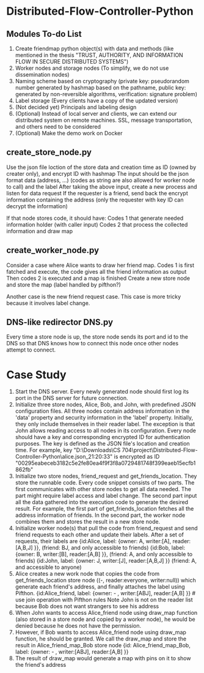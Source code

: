 # Distributed-Flow-Controller-Python

## Modules To-do List
1. Create friendmap python object(s) with data and methods (like mentioned in the thesis "TRUST, AUTHORITY, AND INFORMATION FLOW IN SECURE DISTRIBUTED SYSTEMS")
2. Worker nodes and storage nodes (To simplify, we do not use dissemination nodes)
3. Naming scheme based on cryptography (private key: pseudorandom number generated by hashmap based on the pathname, public key: generated by non-reversible algorithms, verification: signature problem)
4. Label storage (Every clients have a copy of the updated version)
5. (Not decided yet) Principals and labeling design
6. (Optional) Instead of local server and clients, we can extend our distributed system on remote machines. SSL, message transportation, and others need to be considered
7. (Optional) Make the demo work on Docker



## create_store_node.py
Use the json file loction of the store data and creation time as ID (owned by creater only), and encrypt ID with hashmap
The input should be the json format data (address, ...) (codes as string are also allowed for worker node to call) and the label
After taking the above input, create a new process and listen for data request
If the requester is a friend, send back the encrypt information containing the address (only the requester with key ID can decrypt the information)

If that node stores code, it should have:
Codes 1 that generate needed information holder (with caller input)
Codes 2 that process the collected information and draw map

## create_worker_node.py
Consider a case where Alice wants to draw her friend map.
Codes 1 is first fatched and execute, the code gives all the friend information as output
Then codes 2 is executed and a map is finished
Create a new store node and store the map (label handled by pifthon?)

Another case is the new friend request case. This case is more tricky because it involves label change.

## DNS-like redirector DNS.py
Every time a store node is up, the store node sends its port and id to the DNS so that DNS knows how to connect this node once other nodes attempt to connect.


# Case Study
1. Start the DNS server. Every newly generated node should first log its port in the DNS server for future connection. 
2. Initialize three store nodes, Alice, Bob, and John, with predefined JSON configuration files. All three nodes contain address information in the 'data' property and security information in the 'label' property. Initially, they only include themselves in their reader label. The exception is that John allows reading access to all nodes in its configuration. Every node should have a key and corresponding encrypted ID for authentication purposes. The key is defined as the JSON file's location and creation time. For example, key "D:\\Downloads\\CS 704\\project\\Distributed-Flow-Controller-Python\\alice.json_21:20:33" is encrypted as ID "00295eabeceb3182c5e2fe80ea4f9f3f8a0729481748f399eaeb15ecfb1862fb"
3. Initialize two store nodes, friend_request and get_friends_location. They store the runnable code. Every code snippet consists of two parts. The first communicates with other store nodes to get all data needed. The part might require label access and label change. The second part input all the data gathered into the execution code to generate the desired result. For example, the first part of get_friends_location fetches all the address information of friends. In the second part, the worker node combines them and stores the result in a new store node. 
4. Initialize worker node(s) that pull the code from friend_request and send friend requests to each other and update their labels. After a set of requests, their labels are 
{id:Alice, label: {owner: A, writer:[A], reader:[A,B,J] }}, (friend: BJ, and only accessible to friends)
{id:Bob, label: {owner: B, writer:[B], reader:[A,B] }}, (friend: A, and only accessible to friends)
{id:John, label: {owner: J, writer:[J], reader:[A,B,J] }} (friend: A, and accessible to anyone)
5. Alice creates a new work node that copies the code from get_friends_location store node ((-, reader:everyone, writer:null)) which generate each friend's address, and finally attaches the label using Pifthon.
{id:Alice_friend, label: {owner: - , writer:[ABJ], reader:[A,B] }} # use join operation with Pifthon rules 
Note John is not on the reader list because Bob does not want strangers to see his address
6. When John wants to access Alice_friend node using draw_map function (also stored in a store node and copied by a worker node), he would be denied because he does not have the permission.
7. However, if Bob wants to access Alice_friend node using draw_map function, he should be granted. We call the draw_map and store the result in Alice_friend_map_Bob store node
{id: Alice_friend_map_Bob, label: {owner: - , writer:[ABJ], reader:[A,B] }}
8. The result of draw_map would generate a map with pins on it to show the friend's address




